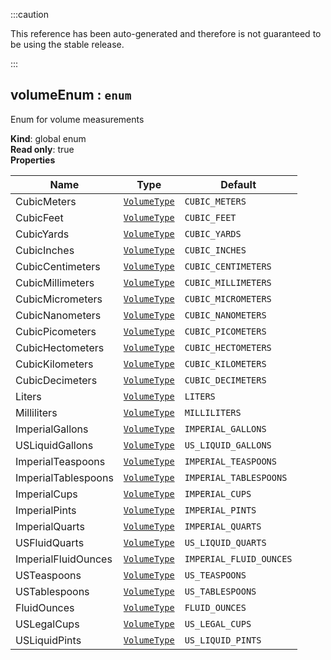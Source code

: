 
:::caution

This reference has been auto-generated and therefore is not guaranteed to be using the stable release.

:::

<a name="volumeEnum"></a>

## volumeEnum : <code>enum</code>
Enum for volume measurements

**Kind**: global enum  
**Read only**: true  
**Properties**

| Name | Type | Default |
| --- | --- | --- |
| CubicMeters | [<code>VolumeType</code>](#VolumeType) | <code>CUBIC_METERS</code> | 
| CubicFeet | [<code>VolumeType</code>](#VolumeType) | <code>CUBIC_FEET</code> | 
| CubicYards | [<code>VolumeType</code>](#VolumeType) | <code>CUBIC_YARDS</code> | 
| CubicInches | [<code>VolumeType</code>](#VolumeType) | <code>CUBIC_INCHES</code> | 
| CubicCentimeters | [<code>VolumeType</code>](#VolumeType) | <code>CUBIC_CENTIMETERS</code> | 
| CubicMillimeters | [<code>VolumeType</code>](#VolumeType) | <code>CUBIC_MILLIMETERS</code> | 
| CubicMicrometers | [<code>VolumeType</code>](#VolumeType) | <code>CUBIC_MICROMETERS</code> | 
| CubicNanometers | [<code>VolumeType</code>](#VolumeType) | <code>CUBIC_NANOMETERS</code> | 
| CubicPicometers | [<code>VolumeType</code>](#VolumeType) | <code>CUBIC_PICOMETERS</code> | 
| CubicHectometers | [<code>VolumeType</code>](#VolumeType) | <code>CUBIC_HECTOMETERS</code> | 
| CubicKilometers | [<code>VolumeType</code>](#VolumeType) | <code>CUBIC_KILOMETERS</code> | 
| CubicDecimeters | [<code>VolumeType</code>](#VolumeType) | <code>CUBIC_DECIMETERS</code> | 
| Liters | [<code>VolumeType</code>](#VolumeType) | <code>LITERS</code> | 
| Milliliters | [<code>VolumeType</code>](#VolumeType) | <code>MILLILITERS</code> | 
| ImperialGallons | [<code>VolumeType</code>](#VolumeType) | <code>IMPERIAL_GALLONS</code> | 
| USLiquidGallons | [<code>VolumeType</code>](#VolumeType) | <code>US_LIQUID_GALLONS</code> | 
| ImperialTeaspoons | [<code>VolumeType</code>](#VolumeType) | <code>IMPERIAL_TEASPOONS</code> | 
| ImperialTablespoons | [<code>VolumeType</code>](#VolumeType) | <code>IMPERIAL_TABLESPOONS</code> | 
| ImperialCups | [<code>VolumeType</code>](#VolumeType) | <code>IMPERIAL_CUPS</code> | 
| ImperialPints | [<code>VolumeType</code>](#VolumeType) | <code>IMPERIAL_PINTS</code> | 
| ImperialQuarts | [<code>VolumeType</code>](#VolumeType) | <code>IMPERIAL_QUARTS</code> | 
| USFluidQuarts | [<code>VolumeType</code>](#VolumeType) | <code>US_LIQUID_QUARTS</code> | 
| ImperialFluidOunces | [<code>VolumeType</code>](#VolumeType) | <code>IMPERIAL_FLUID_OUNCES</code> | 
| USTeaspoons | [<code>VolumeType</code>](#VolumeType) | <code>US_TEASPOONS</code> | 
| USTablespoons | [<code>VolumeType</code>](#VolumeType) | <code>US_TABLESPOONS</code> | 
| FluidOunces | [<code>VolumeType</code>](#VolumeType) | <code>FLUID_OUNCES</code> | 
| USLegalCups | [<code>VolumeType</code>](#VolumeType) | <code>US_LEGAL_CUPS</code> | 
| USLiquidPints | [<code>VolumeType</code>](#VolumeType) | <code>US_LIQUID_PINTS</code> | 

